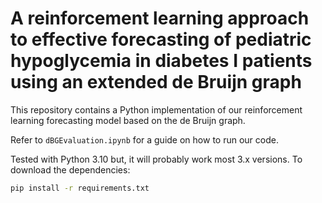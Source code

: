 # A reinforcement learning approach to effective forecasting of pediatric hypoglycemia in diabetes I patients using an extended de Bruijn graph

This repository contains a Python implementation of our reinforcement learning forecasting model based on the de Bruijn graph.

Refer to `dBGEvaluation.ipynb` for a guide on how to run our code.

Tested with Python 3.10 but, it will probably work most 3.x versions. To download the dependencies:


```bash
pip install -r requirements.txt
```